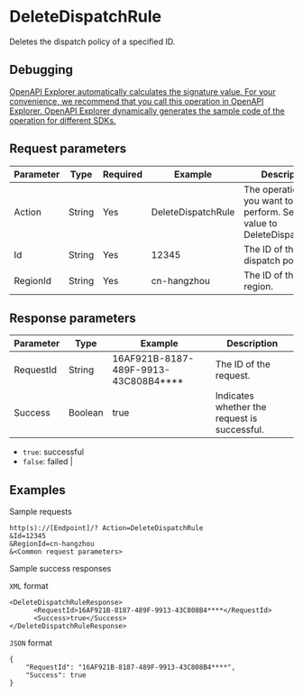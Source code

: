 # DeleteDispatchRule

Deletes the dispatch policy of a specified ID.

## Debugging

[OpenAPI Explorer automatically calculates the signature value. For your convenience, we recommend that you call this operation in OpenAPI Explorer. OpenAPI Explorer dynamically generates the sample code of the operation for different SDKs.](https://api.aliyun.com/#product=ARMS&api=DeleteDispatchRule&type=RPC&version=2019-08-08)

## Request parameters

|Parameter|Type|Required|Example|Description|
|---------|----|--------|-------|-----------|
|Action|String|Yes|DeleteDispatchRule|The operation that you want to perform. Set the value to DeleteDispatchRule. |
|Id|String|Yes|12345|The ID of the dispatch policy. |
|RegionId|String|Yes|cn-hangzhou|The ID of the region. |

## Response parameters

|Parameter|Type|Example|Description|
|---------|----|-------|-----------|
|RequestId|String|16AF921B-8187-489F-9913-43C808B4\*\*\*\*|The ID of the request. |
|Success|Boolean|true|Indicates whether the request is successful.

-   `true`: successful
-   `false`: failed |

## Examples

Sample requests

```
http(s)://[Endpoint]/? Action=DeleteDispatchRule
&Id=12345
&RegionId=cn-hangzhou
&<Common request parameters>
```

Sample success responses

`XML` format

```
<DeleteDispatchRuleResponse>
      <RequestId>16AF921B-8187-489F-9913-43C808B4****</RequestId>
      <Success>true</Success>
</DeleteDispatchRuleResponse>
```

`JSON` format

```
{
    "RequestId": "16AF921B-8187-489F-9913-43C808B4****",
    "Success": true
}
```

